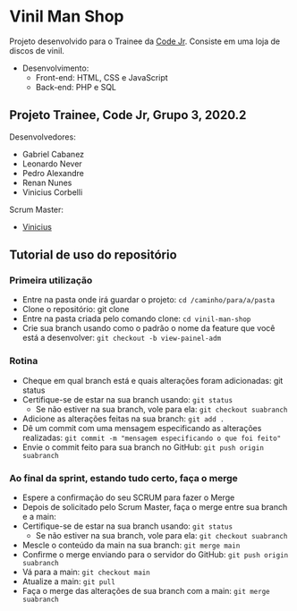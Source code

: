 # Vinil Man Shop

Projeto desenvolvido para o Trainee da [Code Jr](https://codejr.com.br/). Consiste em uma loja de discos de vinil.
- Desenvolvimento:
  - Front-end: HTML, CSS e JavaScript
  - Back-end: PHP e SQL


## Projeto Trainee, Code Jr, Grupo 3, 2020.2

Desenvolvedores:
- Gabriel Cabanez
- Leonardo Never
- Pedro Alexandre
- Renan Nunes
- Vinicius Corbelli


Scrum Master:

- [Vinicius](http://viniman.github.io/)


## Tutorial de uso do repositório

### Primeira utilização

- Entre na pasta onde irá guardar o projeto: `cd /caminho/para/a/pasta`
- Clone o repositório: git clone [<link-para-o-repositorio>](https://github.com/viniman/vinil-man-shop)
- Entre na pasta criada pelo comando clone: `cd vinil-man-shop`
- Crie sua branch usando como o padrão o nome da feature que você está a desenvolver: `git checkout -b view-painel-adm`


### Rotina

- Cheque em qual branch está e quais alterações foram adicionadas: git status
- Certifique-se de estar na sua branch usando: `git status`
  - Se não estiver na sua branch, vole para ela: `git checkout suabranch`
- Adicione as alterações feitas na sua branch: `git add .`
- Dê um commit com uma mensagem especificando as alterações realizadas: `git commit -m "mensagem especificando o que foi feito"`
- Envie o commit feito para sua branch no GitHub: `git push origin suabranch`


### Ao final da sprint, estando tudo certo, faça o merge

- Espere a confirmação do seu SCRUM para fazer o Merge
- Depois de solicitado pelo Scrum Master, faça o merge entre sua branch e a main:
- Certifique-se de estar na sua branch usando: `git status`
  - Se não estiver na sua branch, vole para ela: `git checkout suabranch`
- Mescle o conteúdo da main na sua branch: `git merge main`
- Confirme o merge enviando para o servidor do GitHub: `git push origin suabranch`
- Vá para a main: `git checkout main`
- Atualize a main: `git pull`
- Faça o merge das alterações de sua branch com a main: `git merge suabranch`